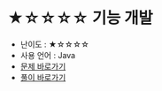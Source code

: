 # ★☆☆☆☆ 기능 개발
- 난이도 : ★☆☆☆☆
- 사용 언어 : Java
- <a href="https://programmers.co.kr/learn/courses/30/lessons/42586">문제 바로가기</a>
- <a href="https://cnu-jinseop.tistory.com/121">풀이 바로가기</a>
